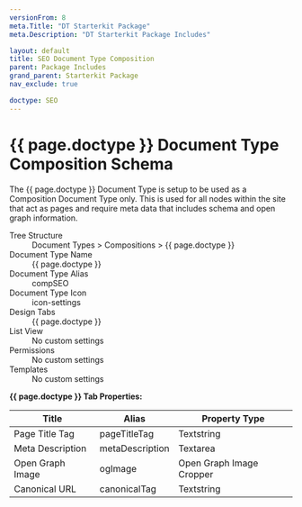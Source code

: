 ```yaml
---
versionFrom: 8
meta.Title: "DT Starterkit Package"
meta.Description: "DT Starterkit Package Includes"

layout: default
title: SEO Document Type Composition
parent: Package Includes
grand_parent: Starterkit Package
nav_exclude: true

doctype: SEO
---
```


# {{ page.doctype }} Document Type Composition Schema

The {{ page.doctype }} Document Type is setup to be used as a Composition Document Type only. This is used for all nodes within the site that act as pages and require meta data that includes schema and open graph information. 

<dl>
    <dt>Tree Structure</dt> <dd>Document Types > Compositions > {{ page.doctype }}</dd>
    <dt>Document Type Name</dt> <dd>{{ page.doctype }}</dd>
    <dt>Document Type Alias</dt> <dd>compSEO</dd>
    <dt>Document Type Icon</dt> <dd>icon-settings</dd>
    <dt>Design Tabs</dt> <dd>{{ page.doctype }}</dd>
    <dt>List View</dt> <dd>No custom settings</dd>
    <dt>Permissions</dt> <dd>No custom settings</dd>
    <dt>Templates</dt> <dd>No custom settings</dd>
</dl>

**{{ page.doctype }} Tab Properties:**

| Title | Alias | Property Type |
|-------|-------|---------------|
| Page Title Tag | pageTitleTag | Textstring |
| Meta Description | metaDescription | Textarea |
| Open Graph Image | ogImage | Open Graph Image Cropper |
| Canonical URL | canonicalTag | Textstring |